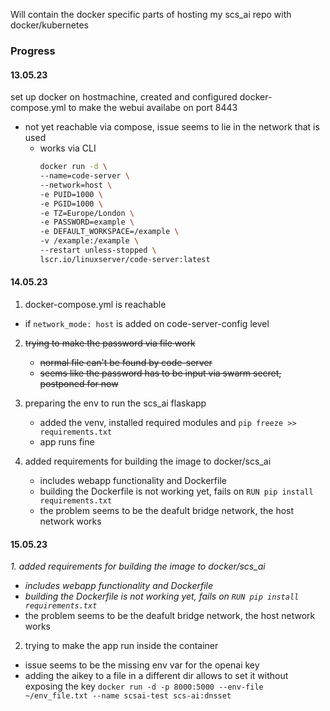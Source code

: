
Will contain the docker specific parts of hosting my scs_ai repo with docker/kubernetes

### Progress
#### 13.05.23
set up docker on hostmachine, created and configured docker-compose.yml to make the webui availabe on port 8443
 - not yet reachable via compose, issue seems to lie in the network that is used
   - works via CLI
     ```bash
     docker run -d \
     --name=code-server \
     --network=host \
     -e PUID=1000 \
     -e PGID=1000 \
     -e TZ=Europe/London \
     -e PASSWORD=example \
     -e DEFAULT_WORKSPACE=/example \
     -v /example:/example \
     --restart unless-stopped \
     lscr.io/linuxserver/code-server:latest
     ```

#### 14.05.23
1. docker-compose.yml is reachable 
- if `network_mode: host` is added on code-server-config level

2. ~~trying to make the password via file work~~
   - ~~normal file can't be found by code-server~~
   - ~~seems like the password has to be input via swarm secret, postponed for now~~

3. preparing the env to run the scs_ai flaskapp
   - added the venv, installed required modules and `pip freeze >> requirements.txt`
    - app runs fine

4. added requirements for building the image to docker/scs_ai
   - includes webapp functionality and Dockerfile
   - building the Dockerfile is not working yet, fails on `RUN pip install requirements.txt`
    - the problem seems to be the deafult bridge network, the host network works

#### 15.05.23

_1. added requirements for building the image to docker/scs_ai_
   - _includes webapp functionality and Dockerfile_
   - _building the Dockerfile is not working yet, fails on `RUN pip install requirements.txt`_
   - the problem seems to be the deafult bridge network, the host network works

2. trying to make the app run inside the container
  - issue seems to be the missing env var for the openai key
  - adding the aikey to a file in a different dir allows to set it without exposing the key `docker run -d -p 8000:5000 --env-file ~/env_file.txt --name scsai-test scs-ai:dnsset`

